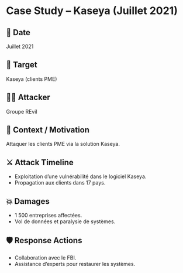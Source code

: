 # Case Study – Kaseya (Juillet 2021)

## 📅 Date
Juillet 2021

## 🎯 Target
Kaseya (clients PME)

## 🕵️‍♂️ Attacker
Groupe REvil

## 📄 Context / Motivation
Attaquer les clients PME via la solution Kaseya.

## ⚔️ Attack Timeline
- Exploitation d’une vulnérabilité dans le logiciel Kaseya.  
- Propagation aux clients dans 17 pays.

## 💥 Damages
- 1 500 entreprises affectées.  
- Vol de données et paralysie de systèmes.

## 🛡️ Response Actions
- Collaboration avec le FBI.  
- Assistance d’experts pour restaurer les systèmes.
